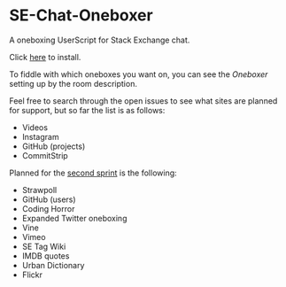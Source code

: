 # SE-Chat-Oneboxer
A oneboxing UserScript for Stack Exchange chat.

Click [here](https://github.com/The-Quill/SE-Chat-Oneboxer/raw/master/se-chat-oneboxer.user.js) to install.

To fiddle with which oneboxes you want on, you can see the _Oneboxer_ setting up by the room description.

Feel free to search through the open issues to see what sites are planned for support, but so far the list is as follows:

 - Videos
 - Instagram
 - GitHub (projects)
 - CommitStrip


Planned for the [second sprint](https://github.com/The-Quill/SE-Chat-Oneboxer/milestones/Version%202.0) is the following:

 - Strawpoll
 - GitHub (users)
 - Coding Horror
 - Expanded Twitter oneboxing
 - Vine
 - Vimeo
 - SE Tag Wiki
 - IMDB quotes
 - Urban Dictionary
 - Flickr